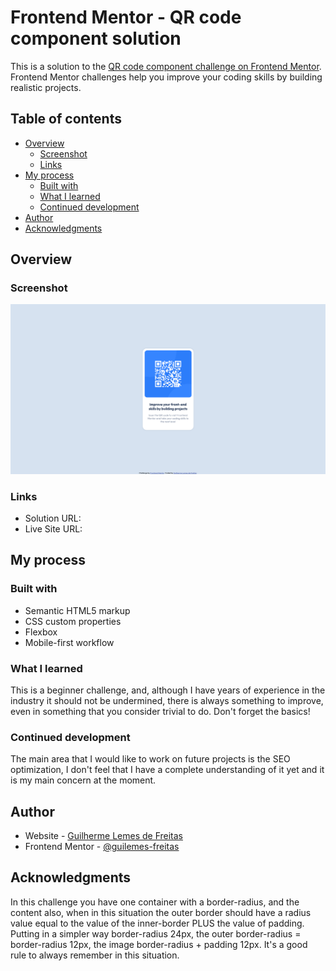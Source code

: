 # Frontend Mentor - QR code component solution

This is a solution to the [QR code component challenge on Frontend Mentor](https://www.frontendmentor.io/challenges/qr-code-component-iux_sIO_H). Frontend Mentor challenges help you improve your coding skills by building realistic projects. 

## Table of contents

- [Overview](#overview)
  - [Screenshot](#screenshot)
  - [Links](#links)
- [My process](#my-process)
  - [Built with](#built-with)
  - [What I learned](#what-i-learned)
  - [Continued development](#continued-development)
- [Author](#author)
- [Acknowledgments](#acknowledgments)

## Overview

### Screenshot

![](./screenshot.png)

### Links

- Solution URL: [](https://www.frontendmentor.io/solutions/qr-code-solution-pure-html-ozAMvMo8dc)
- Live Site URL: [](https://front-mentor-qr-code-challenge.vercel.app/)

## My process

### Built with

- Semantic HTML5 markup
- CSS custom properties
- Flexbox
- Mobile-first workflow

### What I learned

This is a beginner challenge, and, although I have years of experience in the industry it should not be undermined, there is always something to improve, even in something
that you consider trivial to do. Don't forget the basics!

### Continued development

The main area that I would like to work on future projects is the SEO optimization, I don't feel that I have a complete understanding of it yet and it is my main concern at
the moment.

## Author

- Website - [Guilherme Lemes de Freitas](https://guilemes-portfolio.vercel.app/)
- Frontend Mentor - [@guilemes-freitas](https://www.frontendmentor.io/profile/guilemes-freitas)

## Acknowledgments

In this challenge you have one container with a border-radius, and the content also, when in this situation the outer border should have a radius value equal to the value of
the inner-border PLUS the value of padding. Putting in a simpler way border-radius 24px, the outer border-radius = border-radius 12px, the image border-radius + padding 12px. It's a good rule to always remember in this situation.
